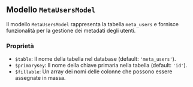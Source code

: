 ## Modello `MetaUsersModel`

Il modello `MetaUsersModel` rappresenta la tabella `meta_users` e fornisce funzionalità per la gestione dei metadati degli utenti.

### Proprietà

* `$table`: Il nome della tabella nel database (default: `'meta_users'`).
* `$primaryKey`: Il nome della chiave primaria nella tabella (default: `'id'`).
* `$fillable`: Un array dei nomi delle colonne che possono essere assegnate in massa.
